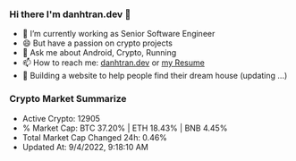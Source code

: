 ### Hi there I'm danhtran.dev 👋

- 🔭 I’m currently working as Senior Software Engineer
- 😄 But have a passion on crypto projects
- 💬 Ask me about Android, Crypto, Running 
- 📫 How to reach me: <a href="https://danhtran.dev" target="_blank">danhtran.dev</a> or <a href="Developer-Resume.pdf" target="_blank">my Resume</a>
- 🌱 Building a website to help people find their dream house (updating ...)

### Crypto Market Summarize
- Active Crypto: 12905
- % Market Cap: BTC 37.20% | ETH 18.43% | BNB 4.45%
- Total Market Cap Changed 24h: 0.46%
- Updated At: 9/4/2022, 9:18:10 AM
